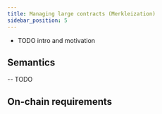 ```yaml
---
title: Managing large contracts (Merkleization)
sidebar_position: 5
---
```


- TODO intro and motivation

## Semantics

-- TODO

## On-chain requirements
